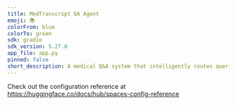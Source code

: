 ```yaml
---
title: MedTranscript QA Agent
emoji: 📚
colorFrom: blue
colorTo: green
sdk: gradio
sdk_version: 5.27.0
app_file: app.py
pinned: false
short_description: A medical Q&A system that intelligently routes queries betwe
---
```


Check out the configuration reference at https://huggingface.co/docs/hub/spaces-config-reference
